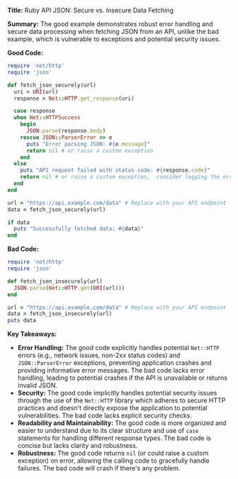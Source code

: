 **Title:** Ruby API JSON: Secure vs. Insecure Data Fetching

**Summary:**  The good example demonstrates robust error handling and secure data processing when fetching JSON from an API, unlike the bad example, which is vulnerable to exceptions and potential security issues.

**Good Code:**

```ruby
require 'net/http'
require 'json'

def fetch_json_securely(url)
  uri = URI(url)
  response = Net::HTTP.get_response(uri)

  case response
  when Net::HTTPSuccess
    begin
      JSON.parse(response.body)
    rescue JSON::ParserError => e
      puts "Error parsing JSON: #{e.message}"
      return nil # or raise a custom exception
    end
  else
    puts "API request failed with status code: #{response.code}"
    return nil # or raise a custom exception,  consider logging the error for debugging.
  end
end

url = "https://api.example.com/data" # Replace with your API endpoint
data = fetch_json_securely(url)

if data
  puts "Successfully fetched data: #{data}"
end

```

**Bad Code:**

```ruby
require 'net/http'
require 'json'

def fetch_json_insecurely(url)
  JSON.parse(Net::HTTP.get(URI(url)))
end

url = "https://api.example.com/data" # Replace with your API endpoint
data = fetch_json_insecurely(url)
puts data
```


**Key Takeaways:**

* **Error Handling:** The good code explicitly handles potential `Net::HTTP` errors (e.g., network issues, non-2xx status codes) and `JSON::ParserError` exceptions, preventing application crashes and providing informative error messages.  The bad code lacks error handling, leading to potential crashes if the API is unavailable or returns invalid JSON.
* **Security:** The good code implicitly handles potential security issues through the use of the `Net::HTTP` library which adheres to secure HTTP practices and doesn't directly expose the application to potential vulnerabilities.  The bad code lacks explicit security checks.
* **Readability and Maintainability:** The good code is more organized and easier to understand due to its clear structure and use of `case` statements for handling different response types.  The bad code is concise but lacks clarity and robustness.
* **Robustness:** The good code returns `nil` (or could raise a custom exception) on error, allowing the calling code to gracefully handle failures. The bad code will crash if there's any problem.


